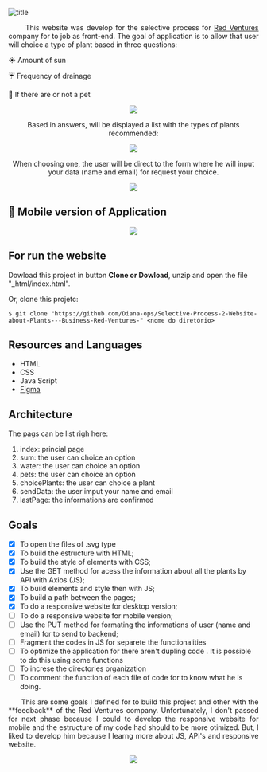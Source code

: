 ![title](https://user-images.githubusercontent.com/46378210/72853365-f2d11500-3c8f-11ea-8282-aa616458ad61.png)

<p align="justify">
&nbsp;&nbsp;&nbsp;&nbsp;&nbsp;&nbsp;This website was develop for the selective process for <a href="https://www.redventures.com/">Red Ventures</a> company for to job as
front-end. The goal of application is to allow that user  will choice a type of plant based in three questions: 
</p>

:sunny: Amount of sun

:umbrella: Frequency of drainage

:dog: If there are or not a pet

<p align="center">
  <img src="https://user-images.githubusercontent.com/46378210/72853352-e64cbc80-3c8f-11ea-94d8-a3c70f6f593f.png"/>
</p>

<p align="center">
  Based in answers, will be displayed a list with the types of plants recommended:
</p>

<p align="center">
  <img src="https://user-images.githubusercontent.com/46378210/72853359-ea78da00-3c8f-11ea-8989-991aee336282.png"/>
</p>

<p align="center">
  When choosing one, the user will be direct to the form where he will input your data (name and email) for request your choice.
</p>

<p align="center">
  <img src="https://user-images.githubusercontent.com/46378210/72853360-ecdb3400-3c8f-11ea-92d9-d55bcf7a34d6.png"/>
</p>

## :iphone: Mobile version of Application  
<p align="center">
  <img src="https://user-images.githubusercontent.com/46378210/72853358-ea78da00-3c8f-11ea-9388-df008cc4faa9.png"/>
</p>

## For run the website

Dowload this project in button **Clone or Dowload**, unzip and open the file "_html/index.html". 

Or, clone this projetc: 

```
$ git clone "https://github.com/Diana-ops/Selective-Process-2-Website-about-Plants---Business-Red-Ventures-" <nome do diretório>
```

## Resources and Languages 

- HTML 
- CSS
- Java Script
- [Figma](https://www.figma.com/files/recent)

## Architecture

The pags can be list righ here: 
1. index: princial page
2. sum: the user can choice an option
3. water: the user can choice an option
4. pets: the user can choice an option
5. choicePlants: the user can choice a plant 
6. sendData: the user imput your name and email
7. lastPage: the informations are confirmed 

## Goals

- [X] To open the files of .svg type 
- [X] To build the estructure with HTML;
- [X] To build the style of elements with CSS;  
- [X] Use the GET method for acess the information about all the plants by API with Axios (JS);
- [X] To build elements and style then with JS;
- [X] To build a path between the pages; 
- [X] To do a responsive website for desktop version; 
- [ ] To do a responsive website for mobile version; 
- [ ] Use the PUT method for formating the informations of user (name and email) for to send to backend;
- [ ] Fragment the codes in JS for separete the functionalities 
- [ ] To optimize the application for there aren't dupling code . It is possible to do this using some functions 
- [ ] To increse the directories organization 
- [ ] To comment the function of each file of code for to know what he is doing. 

<p align="justify">
&nbsp;&nbsp;&nbsp;&nbsp;&nbsp;&nbsp;This are some goals I defined for to build this project  and other with the **feedback** of the Red Ventures company. Unfortunately, I don't passed for next phase because I could to develop the responsive website for mobile and the estructure of my code had should to be more otimized. But, I liked to develop him because I learng more about JS, API's and responsive website.
</p>

<p align="center">
<img src="https://66.media.tumblr.com/5240545d1b83e237bf9a84070ef7d65e/tumblr_ow4mpri97G1war5f9o1_400.gifv"/>
</p>
